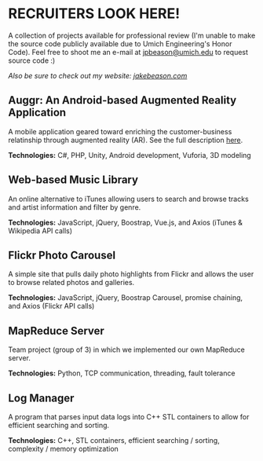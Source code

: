 # RECRUITERS LOOK HERE!
A collection of projects available for professional review (I'm unable to make the source code publicly available due to Umich Engineering's Honor Code).  Feel free to shoot me an e-mail at jpbeason@umich.edu to request source code :)

*Also be sure to check out my website: [jakebeason.com](https://jakebeason.com/)*



## Auggr: An Android-based Augmented Reality Application
A mobile application geared toward enriching the customer-business relatinship through augmented reality (AR). See the full description [here](https://jakebeason.com/auggr).

**Technologies:** C#, PHP, Unity, Android development, Vuforia, 3D modeling



## Web-based Music Library
An online alternative to iTunes allowing users to search and browse tracks and artist information and filter by genre.

**Technologies:** JavaScript, jQuery, Boostrap, Vue.js, and Axios (iTunes & Wikipedia API calls)


## Flickr Photo Carousel
A simple site that pulls daily photo highlights from Flickr and allows the user to browse related photos and galleries.

**Technologies:** JavaScript, jQuery, Boostrap Carousel, promise chaining, and Axios (Flickr API calls)


## MapReduce Server
Team project (group of 3) in which we implemented our own MapReduce server.

**Technologies:** Python, TCP communication, threading, fault tolerance


## Log Manager
A program that parses input data logs into C++ STL containers to allow for efficient searching and sorting.

**Technologies:** C++, STL containers, efficient searching / sorting, complexity / memory optimization


